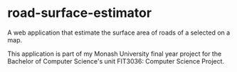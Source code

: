# road-surface-estimator

A web application that estimate the surface area of roads of a selected on a map.

This application is part of my Monash University final year project for the Bachelor of Computer Science's
unit FIT3036: Computer Science Project.
